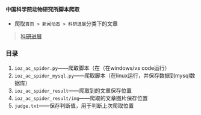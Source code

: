 #### 中国科学院动物研究所脚本爬取
- 爬取`首页 > 新闻动态 > 科研进展`分类下的文章
> [科研进展](http://www.ioz.ac.cn/xwzx/kyjz/index.html)

### 目录
1. `ioz_ac_spider.py`——爬取脚本（在（在windows/vs code运行）
1. `ioz_ac_spider_mysql.py`——爬取脚本（在linux运行，并保存数据到mysql数据库）
2. `ioz_ac_spider_result`——爬取到的文章保存位置
3. `ioz_ac_spider_result/img`——爬取的文章图片保存位置
4. `judge.txt`——保存判断值，用于判断上次爬取位置
